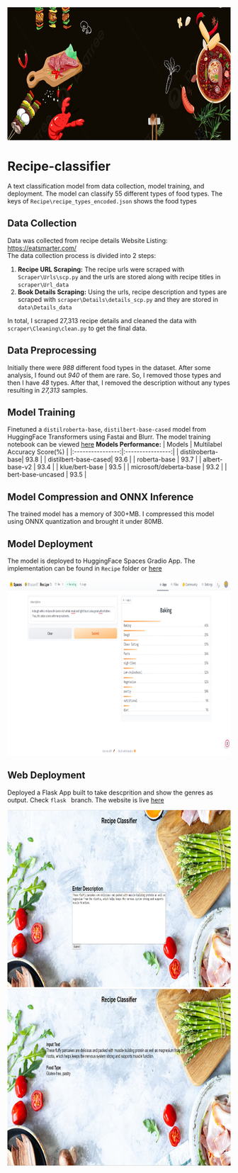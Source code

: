<img src = "image/pngtree-black-atmosphere-simple-meal-food-food-banner-picture-image_1084037.jpg" width="1440" height="300">

# Recipe-classifier

A text classification model from data collection, model training, and deployment. The model can classify 55 different types of food types. The keys of `Recipe\recipe_types_encoded.json` shows the food types


## Data Collection

Data was collected from recipe details Website Listing: https://eatsmarter.com/<br/>
The data collection process is divided into 2 steps:

1. **Recipe URL Scraping:** The recipe urls were scraped with `Scraper\Urls\scp.py` and the urls are stored along with recipe titles in `scraper\Url_data`
2. **Book Details Scraping:** Using the urls, recipe description and types are scraped with `scraper\Details\details_scp.py` and they are stored in `data\Details_data`

In total, I scraped 27,313 recipe details and cleaned the data with `scraper\Cleaning\clean.py` to get the final data.


## Data Preprocessing

Initially there were *988* different food types in the dataset. After some analysis, I found out *940* of them are rare. So, I removed those types and then I have *48* types. After that, I removed the description without any types resulting in *27,313* samples.

## Model Training

Finetuned a `distilroberta-base`, `distilbert-base-cased` model from HuggingFace Transformers using Fastai and Blurr. The model training notebook can be viewed [here](https://github.com/RHasan97/Recipe-classifier/blob/main/Notebooks/Recipe_classifier.ipynb)
**Models Performance:**
| Models          | Multilabel Accuracy Score(%)  |
|:----------------:|:----------------:|
| distilroberta-base|       93.8        |
| distilbert-base-cased| 93.6    | 
| roberta-base  | 93.7 | 
| albert-base-v2    | 93.4   |
| klue/bert-base    | 93.5   |
| microsoft/deberta-base  | 93.2   |
| bert-base-uncased  | 93.5   |
## Model Compression and ONNX Inference

The trained model has a memory of 300+MB. I compressed this model using ONNX quantization and brought it under 80MB. 

## Model Deployment

The model is deployed to HuggingFace Spaces Gradio App. The implementation can be found in `Recipe` folder or [here](https://huggingface.co/spaces/Rhasan97/Recipe) 

<img src = "image/app_image.png" width="800" height="400">

## Web Deployment
Deployed a Flask App built to take descprition and show the genres as output. Check `flask ` branch. The website is live [here](https://recipe-classifier-7lb6.onrender.com/) 

<img src = "image/Home page.png" width="800" height="400">
<img src = "image/Result Page.png" width="800" height="400">


